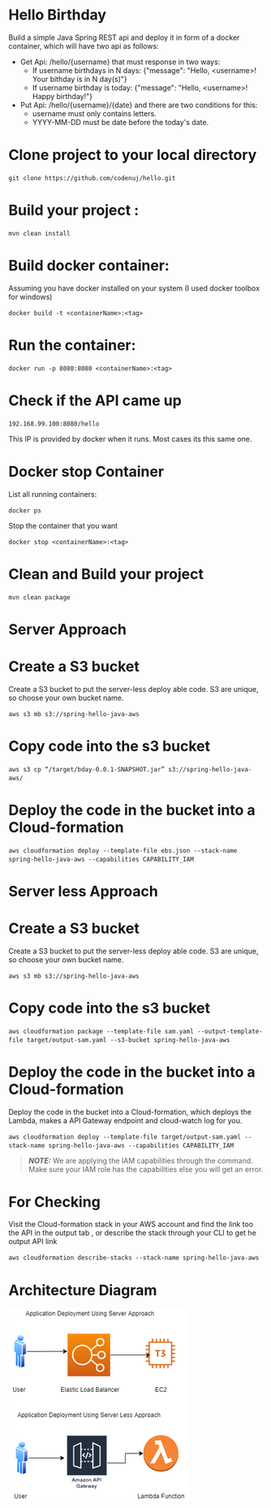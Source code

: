 # Hello Birthday

Build a simple Java Spring REST api and deploy it in form of a docker container, which will have two api as follows:
* Get Api: /hello/\{username} that must response in two ways:
    * If username birthdays in N days:
      {"message": "Hello, \<username>! Your bithday is in N day(s)"}
    * If username birthday is today:
      {"message": "Hello, \<username>! Happy birthday!"}
* Put Api: /hello/{username}/{date} and there are two conditions for this:
    * username must only contains letters.
    * YYYY-MM-DD must be date before the today's date.

# Clone project to your local directory

`git clone https://github.com/codenuj/hello.git `

# Build your project :  

`mvn clean install`

# Build docker container:  

Assuming you have docker installed on your system (I used docker toolbox for windows)  

`docker build -t <containerName>:<tag>`

# Run the container:  

`docker run -p 8080:8080 <containerName>:<tag>`

# Check if the API came up

`192.168.99.100:8080/hello`   

This IP is provided by docker when it runs. Most cases its this same one.  

# Docker stop Container

List all running containers:
  
`docker ps`  

Stop the container that you want
  
`docker stop <containerName>:<tag>` 

# Clean and Build your project

`mvn clean package`

# Server Approach

# Create a S3 bucket 

Create a S3 bucket to put the server-less deploy able code. S3 are unique, so choose your own bucket name. 

`aws s3 mb s3://spring-hello-java-aws`

# Copy code into the s3 bucket

`aws s3 cp “/target/bday-0.0.1-SNAPSHOT.jar” s3://spring-hello-java-aws/`

# Deploy the code in the bucket into a Cloud-formation

`aws cloudformation deploy --template-file ebs.json --stack-name spring-hello-java-aws --capabilities CAPABILITY_IAM`

# Server less Approach

# Create a S3 bucket 

Create a S3 bucket to put the server-less deploy able code. S3 are unique, so choose your own bucket name. 

`aws s3 mb s3://spring-hello-java-aws`

# Copy code into the s3 bucket

`aws cloudformation package --template-file sam.yaml --output-template-file target/output-sam.yaml --s3-bucket spring-hello-java-aws`

# Deploy the code in the bucket into a Cloud-formation

Deploy the code in the bucket into a Cloud-formation, which deploys the Lambda, makes a API Gateway endpoint and cloud-watch log for you.

`aws cloudformation deploy --template-file target/output-sam.yaml --stack-name spring-hello-java-aws --capabilities CAPABILITY_IAM`

> **_NOTE:_**  We are applying the IAM capabilities through the command. Make sure your IAM role has the capabilities else you will get an error.

# For Checking 

Visit the Cloud-formation stack in your AWS account and find the link too the API in the output tab , or describe the stack through your CLI to get he output API link

`aws cloudformation describe-stacks --stack-name spring-hello-java-aws`

# Architecture Diagram

![Architecture Diagram](src/main/resources/architecture_diagram.png?raw=true "Architecture Diagram")
